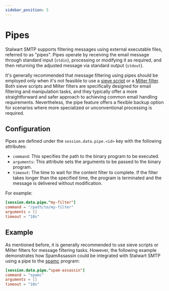 ```yaml
---
sidebar_position: 5
---
```


# Pipes

Stalwart SMTP supports filtering messages using external executable files, referred to as "pipes". Pipes operate by receiving the email message through standard input (`stdin`), processing or modifying it as required, and then returning the adjusted message via standard output (`stdout`). 

It's generally recommended that message filtering using pipes should be employed only when it's not feasible to use a [sieve script](/docs/sieve/overview) or a [Milter filter](/docs/smtp/filter/milter). Both sieve scripts and Milter filters are specifically designed for email filtering and manipulation tasks, and they typically offer a more straightforward and safer approach to achieving common email handling requirements. Nevertheless, the pipe feature offers a flexible backup option for scenarios where more specialized or unconventional processing is required.

## Configuration

Pipes are defined under the `session.data.pipe.<id>` key with the following attributes:

- `command`: This specifies the path to the binary program to be executed.
- `arguments`: This attribute sets the arguments to be passed to the binary program.
- `timeout`: The time to wait for the content filter to complete. If the filter takes longer than the specified time, the program is terminated and the message is delivered without modification.

For example:

```toml
[session.data.pipe."my-filter"]
command = "/path/to/my-filter"
arguments = []
timeout = "10s"
```

## Example

As mentioned before, it is generally recommended to use sieve scripts or Milter filters for message filtering tasks. However, the following example demonstrates how SpamAssassin could be integrated with Stalwart SMTP using a pipe to the [spamc](https://spamassassin.apache.org/full/3.1.x/doc/spamc.html) program:

```toml
[session.data.pipe."spam-assassin"]
command = "spamc"
arguments = []
timeout = "10s"
```
